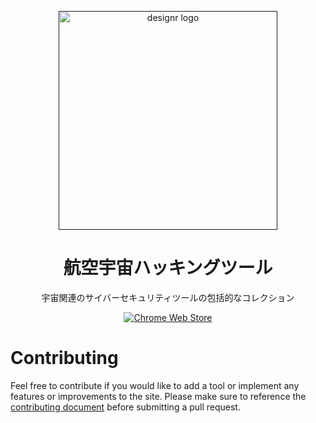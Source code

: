<p align="center"><a href="" target="_blank" rel="noreferrer noopener"><img width="350" alt="designr logo" src="https://github.com/ANG13T/aerospace-cybersecurity-tools/blob/main/src/assets/images/globe.png"></a></p>

<h1 align="center">航空宇宙ハッキングツール</h1>
<p align="center">宇宙関連のサイバーセキュリティツールの包括的なコレクション</p>

<p align="center"><a rel="noreferrer noopener" href="https://tools.g4lxy.space/"><img alt="Chrome Web Store" src="https://img.shields.io/badge/VISIT WEBSITE-141e24.svg?&style=for-the-badge"></a>  

# Contributing

Feel free to contribute if you would like to add a tool or implement any features or improvements to the site.
Please make sure to reference the [contributing document](https://github.com/ANG13T/aerospace-hacking-tools/blob/main/CONTRIBUTING.md) before submitting a pull request.
